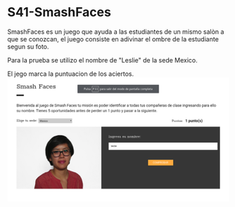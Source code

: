 # S41-SmashFaces

SmashFaces es un juego que ayuda a las estudiantes de un mismo salòn a que se conozcan, el juego consiste en adivinar el ombre de la estudiante segun su foto.

Para la prueba se utilizo el nombre de "Leslie" de la sede Mexico.

El jego marca la puntuacion de los aciertos.
<img src="image/ejemplo.png" />

